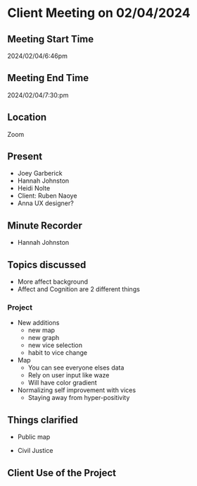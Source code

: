 # Client Meeting on 02/04/2024
## Meeting Start Time
2024/02/04/6:46pm
## Meeting End Time
2024/02/04/7:30:pm
## Location
Zoom
## Present
- Joey Garberick
- Hannah Johnston
- Heidi Nolte 
- Client: Ruben Naoye
- Anna UX designer?
## Minute Recorder
- Hannah Johnston
## Topics discussed
- More affect background
- Affect and Cognition are 2 different things
### Project
- New additions
    - new map
    - new graph 
    - new vice selection
    - habit to vice change
- Map
    - You can see everyone elses data
    - Rely on user input like waze
    - Will have color gradient
- Normalizing self improvement with vices
    - Staying away from hyper-positivity

## Things clarified
- Public map

- Civil Justice
## Client Use of the Project




